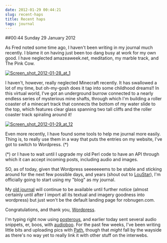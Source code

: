 ```yaml
---
date: 2012-01-29 00:44:21
slug: recent-haps
title: Recent haps
tags: journal
---
```


##00:44 Sunday 29 January 2012

As Fred noted some time ago, I haven't been writing in my journal much recently.  I blame it on having just been too dang busy at work for my own good.  I have neglected amazeaweek.net, meditation, my marble track, and The Pink Cow.

[![Screen_shot_2012-01-28_at_1](http://getfile7.posterous.com/getfile/files.posterous.com/temp-2012-01-28/DxnBsbGvexzHfAtFJqruGfdyutcfwsrpCcrzslkbmaiwdEgqylhFvsBgiybA/Screen_shot_2012-01-28_at_1.10.24_AM.png.scaled500.png)](http://getfile5.posterous.com/getfile/files.posterous.com/temp-2012-01-28/DxnBsbGvexzHfAtFJqruGfdyutcfwsrpCcrzslkbmaiwdEgqylhFvsBgiybA/Screen_shot_2012-01-28_at_1.10.24_AM.png.scaled1000.png)

I haven't, however, really neglected Minecraft recently.  It has swallowed a lot of my time, but oh-my-gosh does it tap into some childhood dreams!!  In this virtual world, I've got an underground burrow connected to a nearly endless series of mysterious mine shafts, through which I'm building a roller coaster of a minecart track that connects the bottom of my water slide to the top, which features clear glass spanning two tall cliffs and the roller coaster track spiraling around it!  


[![Screen_shot_2012-01-29_at_12](http://getfile5.posterous.com/getfile/files.posterous.com/temp-2012-01-28/CfrxfwmCvmndkgDdAalzJhvyJsJzjbrAzJwuJbbDHHcwellbfmiiIFrriJja/Screen_shot_2012-01-29_at_12.20.10_AM.png.scaled500.png)](http://getfile3.posterous.com/getfile/files.posterous.com/temp-2012-01-28/CfrxfwmCvmndkgDdAalzJhvyJsJzjbrAzJwuJbbDHHcwellbfmiiIFrriJja/Screen_shot_2012-01-29_at_12.20.10_AM.png.scaled1000.png)

 

Even more recently, I have found some tools to help me journal more easily.  Thing is, to really use them in a way that puts the entries on my website, I've got to switch to Wordpress. (*)

 

(*) or I have to wait until I upgrade my old Perl code to have an API through which it can accept incoming posts, including audio and images.

 

SO, as of today, given that Wordpress seeeeeeems to be stable and sticking around for the next few possible days, and years (shout out to [LouStar](http://www.reverbnation.com/artist/song_details/6926112)), I'm officially going to start using my "blog" as my journal.

 

My [old journal](http://robnugen.com/cgi-bin/journal.pl) will continue to be available until further notice (almost certainly until after I import all its textual and imagery goodness into wordpress) but just won't be the default landing page for robnugen.com.

 

Congratulations, and thank you, [Word](http://wordpress.org/)[press](http://wordpress.com/).

 

I'm typing right now using [posterous](http://posterous.com/), and earlier today sent several audio snippets, er, boos, with [audioboo](http://audioboo.fm).  For the past few weeks, I've been writing little bits and uploading pics with [Path](http://path.com/), though that *might* fall by the wayside as there's no way yet to really link it with other stuff on the interwebs.

 
